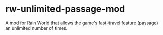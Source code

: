# rw-unlimited-passage-mod
A mod for Rain World that allows the game's fast-travel feature (passage) an unlimited number of times.
